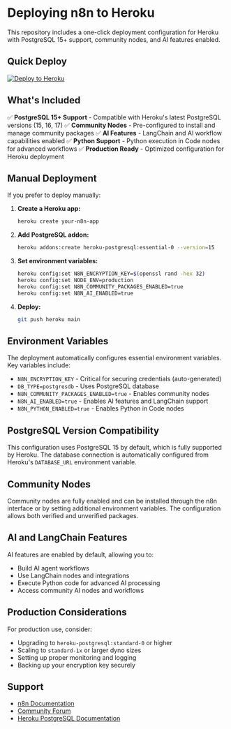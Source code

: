 # Deploying n8n to Heroku

This repository includes a one-click deployment configuration for Heroku with PostgreSQL 15+ support, community nodes, and AI features enabled.

## Quick Deploy

[![Deploy to Heroku](https://www.herokucdn.com/deploy/button.svg)](https://heroku.com/deploy?template=https://github.com/yaniber/n8n)

## What's Included

✅ **PostgreSQL 15+ Support** - Compatible with Heroku's latest PostgreSQL versions (15, 16, 17)
✅ **Community Nodes** - Pre-configured to install and manage community packages
✅ **AI Features** - LangChain and AI workflow capabilities enabled
✅ **Python Support** - Python execution in Code nodes for advanced workflows
✅ **Production Ready** - Optimized configuration for Heroku deployment

## Manual Deployment

If you prefer to deploy manually:

1. **Create a Heroku app:**
   ```bash
   heroku create your-n8n-app
   ```

2. **Add PostgreSQL addon:**
   ```bash
   heroku addons:create heroku-postgresql:essential-0 --version=15
   ```

3. **Set environment variables:**
   ```bash
   heroku config:set N8N_ENCRYPTION_KEY=$(openssl rand -hex 32)
   heroku config:set NODE_ENV=production
   heroku config:set N8N_COMMUNITY_PACKAGES_ENABLED=true
   heroku config:set N8N_AI_ENABLED=true
   ```

4. **Deploy:**
   ```bash
   git push heroku main
   ```

## Environment Variables

The deployment automatically configures essential environment variables. Key variables include:

- `N8N_ENCRYPTION_KEY` - Critical for securing credentials (auto-generated)
- `DB_TYPE=postgresdb` - Uses PostgreSQL database
- `N8N_COMMUNITY_PACKAGES_ENABLED=true` - Enables community nodes
- `N8N_AI_ENABLED=true` - Enables AI features and LangChain support
- `N8N_PYTHON_ENABLED=true` - Enables Python in Code nodes

## PostgreSQL Version Compatibility

This configuration uses PostgreSQL 15 by default, which is fully supported by Heroku. The database connection is automatically configured from Heroku's `DATABASE_URL` environment variable.

## Community Nodes

Community nodes are fully enabled and can be installed through the n8n interface or by setting additional environment variables. The configuration allows both verified and unverified packages.

## AI and LangChain Features

AI features are enabled by default, allowing you to:
- Build AI agent workflows
- Use LangChain nodes and integrations
- Execute Python code for advanced AI processing
- Access community AI nodes and workflows

## Production Considerations

For production use, consider:
- Upgrading to `heroku-postgresql:standard-0` or higher
- Scaling to `standard-1x` or larger dyno sizes
- Setting up proper monitoring and logging
- Backing up your encryption key securely

## Support

- [n8n Documentation](https://docs.n8n.io)
- [Community Forum](https://community.n8n.io)
- [Heroku PostgreSQL Documentation](https://devcenter.heroku.com/articles/heroku-postgresql)